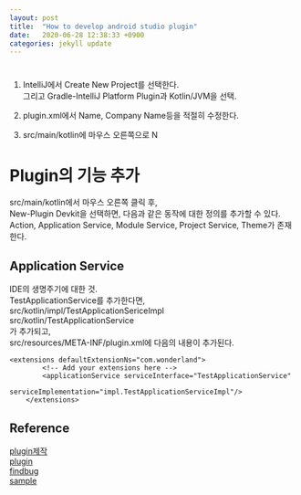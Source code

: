 ```yaml
---
layout: post
title:  "How to develop android studio plugin"
date:   2020-06-28 12:38:33 +0900
categories: jekyll update
---
```


#  

1. IntelliJ에서 Create New Project를 선택한다.  
그리고 Gradle-IntelliJ Platform Plugin과 Kotlin/JVM을 선택.  

2. plugin.xml에서 Name, Company Name등을 적절히 수정한다.    

3. src/main/kotlin에 마우스 오른쪽으로 N


# Plugin의 기능 추가
src/main/kotlin에서 마우스 오른쪽 클릭 후,    
New-Plugin Devkit을 선택하면,  다음과 같은 동작에 대한 정의를 추가할 수 있다.   
Action, Application Service, Module Service, Project Service, Theme가 존재 한다.   

## Application Service
IDE의 생명주기에 대한 것.  
TestApplicationService를 추가한다면,  
src/kotlin/impl/TestApplicationSericeImpl   
src/kotlin/TestApplicationService   
가 추가되고,   
src/resources/META-INF/plugin.xml에 다음의 내용이 추가된다.   
```
<extensions defaultExtensionNs="com.wonderland">
        <!-- Add your extensions here -->
        <applicationService serviceInterface="TestApplicationService"
                            serviceImplementation="impl.TestApplicationServiceImpl"/>
    </extensions>
```

## Reference
[plugin제작](https://madplay.github.io/post/creating-an-intellij-plugin-action)   
[plugin](https://academy.realm.io/kr/posts/android-studio-plugin-development/)  
[findbug](https://github.com/andrepdo/findbugs-idea/blob/master/src/src/impl/org/twodividedbyzero/idea/findbugs/android/AndroidUtil.java)   
[sample](https://github.com/pedrovgs/AndroidWiFiADB/blob/master/src/main/java/com/github/pedrovgs/androidwifiadb/action/AndroidWiFiADBAction.java)   

